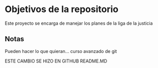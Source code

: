 # Objetivos de la repositorio

Este proyecto se encarga de manejar los planes de la liga de la justicia


## Notas
Pueden hacer lo que quieran...
curso avanzado de git 

ESTE CAMBIO SE HIZO EN GITHUB README.MD 
